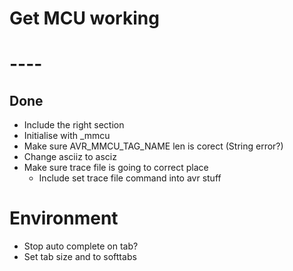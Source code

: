 # Get MCU working



# ----

## Done
- Include the right section
- Initialise with _mmcu
- Make sure AVR_MMCU_TAG_NAME len is corect (String error?)
- Change asciiz to asciz
- Make sure trace file is going to correct place
  - Include set trace file command into avr stuff

# Environment
- Stop auto complete on tab?
- Set tab size and to softtabs


